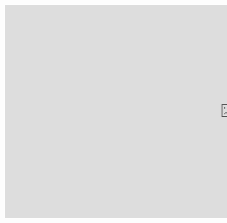 <iframe width="1000" height="800" src="http://mi2.mini.pw.edu.pl:8080/RTCGA/KRWK/shiny/" style="border: black; width: 1500px; height: 700px" frameborder="0" allowfullscreen="allowfullscreen"></iframe>
